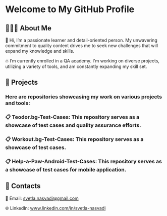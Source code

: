 # Welcome to My GitHub Profile 

## 🙋🏻‍♀️ About Me
👋 Hi, I’m a passionate learner and detail-oriented person. My unwavering commitment to quality content drives me to seek new challenges that will expand my knowledge and skills. 

🔥 I’m currently enrolled in a QA academy. I'm working on diverse projects, utilizing a variety of tools, and am constantly expanding my skill set.

## 🚀 Projects
### Here are repositories showcasing my work on various projects and tools:

### 📋 Teodor.bg-Test-Cases: This repository serves as a showcase of test cases and quality assurance efforts.

### 📋 Workout.bg-Test-Cases: This repository serves as a showcase of test cases.

### 📋 Help-a-Paw-Android-Test-Cases: This repository serves as a showcase of test cases for mobile application.

## 🤝 Contacts
 📧 Email: svetla.nasvadi@gmail.com
 
 🌐 LinkedIn: www.linkedin.com/in/svetla-nasvadi

